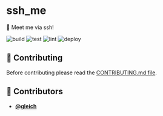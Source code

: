 <!-- DO NOT REMOVE - contributor_list:data:start:["gleich"]:end -->

# ssh_me

👋 Meet me via ssh!

![build](https://github.com/gleich/ssh_me/workflows/build/badge.svg)
![test](https://github.com/gleich/ssh_me/workflows/test/badge.svg)
![lint](https://github.com/gleich/ssh_me/workflows/lint/badge.svg)
![deploy](https://github.com/gleich/ssh_me/workflows/deploy/badge.svg)

## 🙌 Contributing

Before contributing please read the [CONTRIBUTING.md file](https://github.com/gleich/ssh_me/blob/master/CONTRIBUTING.md).

<!-- DO NOT REMOVE - contributor_list:start -->

## 👥 Contributors

- **[@gleich](https://github.com/gleich)**

<!-- DO NOT REMOVE - contributor_list:end -->
